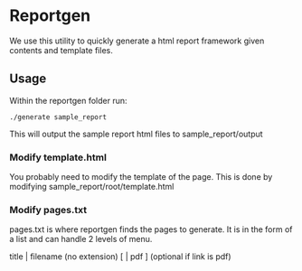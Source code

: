 Reportgen
=========

We use this utility to quickly generate a html report framework
given contents and template files.

Usage
-----

Within the reportgen folder run:

    ./generate sample_report

This will output the sample report html files to sample_report/output

### Modify template.html

You probably need to modify the template of the page. This is done
by modifying sample_report/root/template.html

### Modify pages.txt

pages.txt is where reportgen finds the pages to generate. It is in the
form of a list and can handle 2 levels of menu.

title | filename (no extension) [ | pdf ] (optional if link is pdf)
